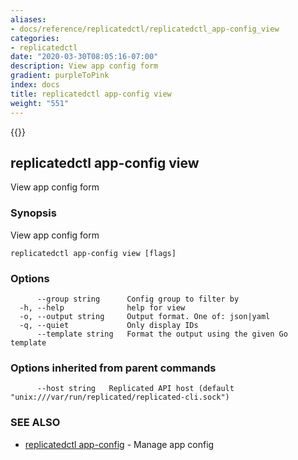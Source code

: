 ```yaml
---
aliases:
- docs/reference/replicatedctl/replicatedctl_app-config_view
categories:
- replicatedctl
date: "2020-03-30T08:05:16-07:00"
description: View app config form
gradient: purpleToPink
index: docs
title: replicatedctl app-config view
weight: "551"
---
```


{{<legacynotice>}}

## replicatedctl app-config view

View app config form

### Synopsis

View app config form

```
replicatedctl app-config view [flags]
```

### Options

```
      --group string      Config group to filter by
  -h, --help              help for view
  -o, --output string     Output format. One of: json|yaml
  -q, --quiet             Only display IDs
      --template string   Format the output using the given Go template
```

### Options inherited from parent commands

```
      --host string   Replicated API host (default "unix:///var/run/replicated/replicated-cli.sock")
```

### SEE ALSO

* [replicatedctl app-config](/api/replicatedctl/replicatedctl_app-config/)	 - Manage app config

